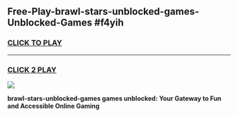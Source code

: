 
## Free-Play-brawl-stars-unblocked-games-Unblocked-Games #f4yih
<h3>
<a href="https://news.freeplayer.one?title=brawl-stars-unblocked-games&ref=8M">CLICK TO PLAY</a></h3>
<hr>

<h3>
<a href="https://news.freeplayer.one?title=brawl-stars-unblocked-games&ref=8M">CLICK 2 PLAY</a>
  
</h3>

<a href="https://news.freeplayer.one?title=brawl-stars-unblocked-games&ref=8M"><img src="https://clearcache.store/games.png"></a>


**brawl-stars-unblocked-games games unblocked: Your Gateway to Fun and Accessible Online Gaming**
